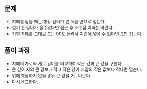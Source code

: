 ## 문제
- 지폐를 접을 때는 항상 길이가 긴 쪽을 반으로 접는다.
- 접기 전 길이가 홀수였다면 접은 후 소수점 이하는 버린다.
- 접힌 지폐를 그대로 또는 90도 돌려서 지갑에 넣을 수 있다면 그만 접는다.

## 풀이 과정
- 지폐의 가로와 세로 길이를 비교하여 작은 값과 큰 값을 구한다.
- 큰 값이 지의 큰 값보다 작고 작은 값이 지갑의 작은 값보다 작다면 멈춘다.
- 위에 해당하지 않을 경우 큰 값을 2로 나눈다.
- 다시 비교한다.
